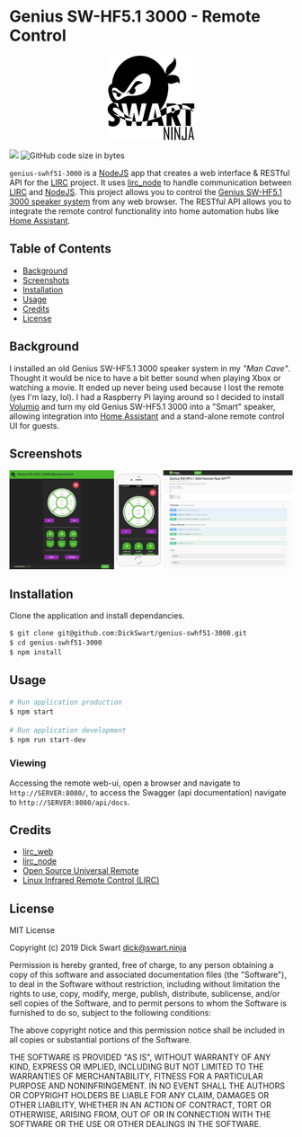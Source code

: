 # Genius SW-HF5.1 3000 - Remote Control
<p align="center">
    <img src="/public/images/SwartNinjaLogoV2.svg" alt="SwartNinja logo" height="150">
</p>

[![](https://img.shields.io/badge/author-@dnswart-blue.svg?style=flat-square)](https://twitter.com/dnswart)
![GitHub code size in bytes](https://img.shields.io/github/languages/code-size/dickswart/genius-swhf51-3000?style=flat-square)

``genius-swhf51-3000`` is a [NodeJS](http://nodejs.org) app that creates a web interface & RESTful API for the [LIRC](http://lirc.org) project. It uses [lirc_node](https://github.com/alexbain/lirc_node) to handle communication between [LIRC](http://lirc.org) and [NodeJS](http://nodejs.org).
This project allows you to control the [Genius SW-HF5.1 3000 speaker system](https://github.com/DickSwart/genius-swhf51-3000/wiki/Genius-SW-HF5.1-3000-SPECS) from any web browser. The RESTful API allows you to integrate the remote control functionality into home automation hubs like [Home Assistant](https://www.home-assistant.io).

## Table of Contents
- [Background](#background)
- [Screenshots](#screenshots)
- [Installation](#installation)
- [Usage](#usage)
- [Credits](#credits)
- [License](#license)

## Background
I installed an old Genius SW-HF5.1 3000 speaker system in my _"Man Cave"_. Thought it would be nice to have a bit better sound when playing Xbox or watching a movie. It ended up never being used because I lost the remote (yes I'm lazy, lol). I had a Raspberry Pi laying around so I decided to install [Volumio](https://volumio.org/) and turn my old Genius SW-HF5.1 3000 into a "Smart" speaker, allowing integration into [Home Assistant](https://www.home-assistant.io) and a stand-alone remote control UI for guests.

## Screenshots
<p align="center">
  <img src="/extras/images/screenshots.jpg">
</p>

## Installation
Clone the application and install dependancies.
```bash
$ git clone git@github.com:DickSwart/genius-swhf51-3000.git
$ cd genius-swhf51-3000
$ npm install
```
## Usage
```bash
# Run application production
$ npm start

# Run application development
$ npm run start-dev
```
### Viewing

Accessing the remote web-ui, open a browser and navigate to ``http://SERVER:8080/``, to access the Swagger (api documentation) navigate to ``http://SERVER:8080/api/docs``.

## Credits
- [lirc_web](https://github.com/alexbain/lirc_web)
- [lirc_node](https://github.com/alexbain/lirc_node)
- [Open Source Universal Remote](http://opensourceuniversalremote.com/)
- [Linux Infrared Remote Control (LIRC)](http://lirc.org/)

## License
MIT License

Copyright (c) 2019 Dick Swart <dick@swart.ninja>

Permission is hereby granted, free of charge, to any person obtaining a copy
of this software and associated documentation files (the "Software"), to deal
in the Software without restriction, including without limitation the rights
to use, copy, modify, merge, publish, distribute, sublicense, and/or sell
copies of the Software, and to permit persons to whom the Software is
furnished to do so, subject to the following conditions:

The above copyright notice and this permission notice shall be included in all
copies or substantial portions of the Software.

THE SOFTWARE IS PROVIDED "AS IS", WITHOUT WARRANTY OF ANY KIND, EXPRESS OR
IMPLIED, INCLUDING BUT NOT LIMITED TO THE WARRANTIES OF MERCHANTABILITY,
FITNESS FOR A PARTICULAR PURPOSE AND NONINFRINGEMENT. IN NO EVENT SHALL THE
AUTHORS OR COPYRIGHT HOLDERS BE LIABLE FOR ANY CLAIM, DAMAGES OR OTHER
LIABILITY, WHETHER IN AN ACTION OF CONTRACT, TORT OR OTHERWISE, ARISING FROM,
OUT OF OR IN CONNECTION WITH THE SOFTWARE OR THE USE OR OTHER DEALINGS IN THE
SOFTWARE.
